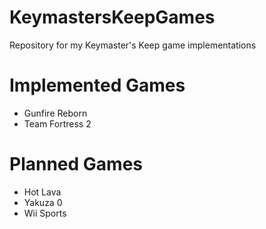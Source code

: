 # KeymastersKeepGames
Repository for my Keymaster's Keep game implementations

# Implemented Games
- Gunfire Reborn
- Team Fortress 2

# Planned Games
- Hot Lava
- Yakuza 0
- Wii Sports
